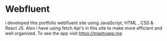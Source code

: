 # Webfluent
i developed this portfolio webfluent site using JavaScript, HTML , CSS &amp; React JS. Also i have using fetch Api's in this site to make more efficient and well organized. To see the app visit https://maptyapp.me
